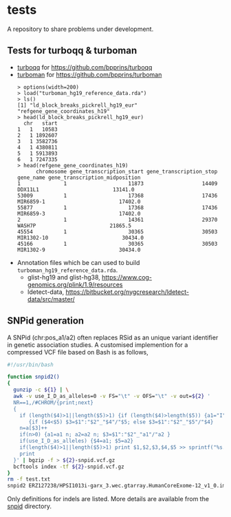 # tests

A repository to share problems under development.

## Tests for turboqq & turboman

* [turboqq](https://github.com/jinghuazhao/tests/tree/main/turboqq) for <https://github.com/bpprins/turboqq>
* [turboman](https://github.com/jinghuazhao/tests/tree/main/turboman) for <https://github.com/bpprins/turboman>
    ```
    > options(width=200)
    > load("turboman_hg19_reference_data.rda")
    > ls()
    [1] "ld_block_breaks_pickrell_hg19_eur" "refgene_gene_coordinates_h19"
    > head(ld_block_breaks_pickrell_hg19_eur)
      chr   start
    1   1   10583
    2   1 1892607
    3   1 3582736
    4   1 4380811
    5   1 5913893
    6   1 7247335
    > head(refgene_gene_coordinates_h19)
          chromosome gene_transcription_start gene_transcription_stop  gene_name gene_transcription_midposition
    1              1                    11873                   14409    DDX11L1                        13141.0
    53009          1                    17368                   17436  MIR6859-1                        17402.0
    55877          1                    17368                   17436  MIR6859-3                        17402.0
    2              1                    14361                   29370     WASH7P                        21865.5
    45554          1                    30365                   30503 MIR1302-10                        30434.0
    45166          1                    30365                   30503  MIR1302-9                        30434.0
    ```
* Annotation files which be can used to build `turboman_hg19_reference_data.rda`.
  - glist-hg19 and glist-hg38, <https://www.cog-genomics.org/plink/1.9/resources>
  - ldetect-data, <https://bitbucket.org/nygcresearch/ldetect-data/src/master/>

## SNPid generation

A SNPid (chr:pos_a1/a2) often replaces RSid as an unique variant identifier in genetic association studies. A customised implemention for a compressed VCF file based on Bash is as follows,

```bash
#!/usr/bin/bash

function snpid2()
{
  gunzip -c ${1} | \
  awk -v use_I_D_as_alleles=0 -v FS="\t" -v OFS="\t" -v out=${2} '
  NR==1,/#CHROM/{print;next}
  {
    if (length($4)>1||length($5)>1) {if (length($4)>length($5)) {a1="I"; a2="D"} else {a1="D"; a2="I"}; $3=$1":"$2"_D/I"} else
       {if ($4<$5) $3=$1":"$2"_"$4"/"$5; else $3=$1":"$2"_"$5"/"$4}
    n=a[$3]++
    if(n>0) {a1=a1 n; a2=a2 n; $3=$1":"$2"_"a1"/"a2 }
    if(use_I_D_as_alleles) {$4=a1; $5=a2}
    if(length($4)>1||length($5)>1) print $1,$2,$3,$4,$5 >> sprintf("%s.txt",out)
    print
  }' | bgzip -f > ${2}-snpid.vcf.gz
  bcftools index -tf ${2}-snpid.vcf.gz
}
rm -f test.txt
snpid2 ERZ127238/HPSI1013i-garx_3.wec.gtarray.HumanCoreExome-12_v1_0.imputed_phased.20150604.genotypes.vcf.gz test
```

Only definitions for indels are listed. More details are available from the [snpid](https://github.com/jinghuazhao/tests/tree/main/snpid) directory.

